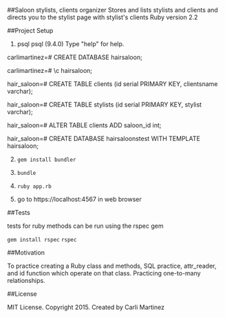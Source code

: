 ##Saloon stylists, clients organizer
Stores and lists stylists and clients and directs you to the stylist page with stylist's clients
Ruby version 2.2

##Project Setup

1. psql
psql (9.4.0)
Type "help" for help.

carlimartinez=# CREATE DATABASE hairsaloon;

carlimartinez=# \c hairsaloon;

hair_saloon=# CREATE TABLE clients (id serial PRIMARY KEY, clientsname varchar);

hair_saloon=# CREATE TABLE stylists (id serial PRIMARY KEY, stylist varchar);

hair_saloon=# ALTER TABLE clients ADD saloon_id int;

hair_saloon=# CREATE DATABASE hairsaloonstest WITH TEMPLATE hairsaloon;

2. `gem install bundler`
3.   `bundle`
4.   `ruby app.rb`

4. go to https://localhost:4567 in web browser

##Tests

tests for ruby methods can be run using the rspec gem

`gem install rspec`
`rspec`

##Motivation

To practice creating a Ruby class and methods, SQL practice, attr_reader, and id function which operate on that class. Practicing one-to-many relationships.

##License

MIT License. Copyright 2015. Created by Carli Martinez
